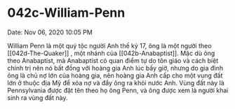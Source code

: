 # 042c-William-Penn

Date: Nov 06, 2020 10:05 PM

William Penn là một quý tộc người Anh thế kỷ 17, ông là một người theo [[042d-The-Quaker]] , một nhánh của [[042b-Anabaptist]]. Mặc dù ông theo Anabaptist, mà Anabaptist có quan điểm tự do tôn giáo và cách biệt chính trị nên nó bất đồng với hoàng gia Anh lúc bấy giờ, nhưng do gia đình ông là chủ nợ lớn của hoàng gia, nên hoàng gia Anh cấp cho một vung đất lớn ở thuộc địa Mỹ để xóa nợ và đẩy ông ra khỏi nước Anh. Vùng đất này là Pennsylvania được đặt tên theo họ ông Penn, và ông được xem là người khai sinh ra vùng đất này.